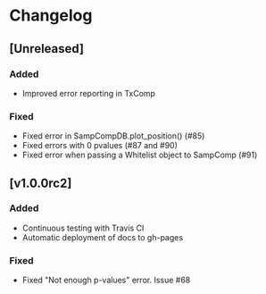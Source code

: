 # Changelog

## [Unreleased]

### Added
- Improved error reporting in TxComp

### Fixed
- Fixed error in SampCompDB.plot_position() (#85)
- Fixed errors with 0 pvalues (#87 and #90)
- Fixed error when passing a Whitelist object to SampComp (#91)

## [v1.0.0rc2]

### Added
- Continuous testing with Travis CI
- Automatic deployment of docs to gh-pages

### Fixed
- Fixed "Not enough p-values" error. Issue #68
